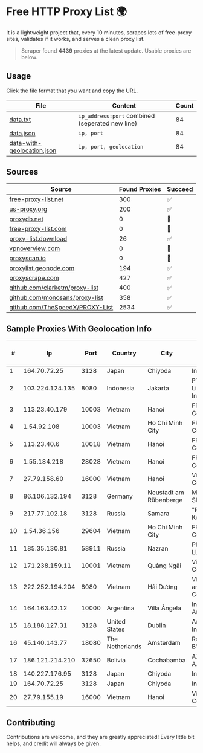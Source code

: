 
# Free HTTP Proxy List 🌍

It is a lightweight project that, every 10 minutes, scrapes lots of free-proxy sites, validates if it works, and serves a clean proxy list.


> Scraper found **4439** proxies at the latest update. Usable proxies are below.

## Usage

Click the file format that you want and copy the URL.


|File|Content|Count|
|----|-------|-----|
|[data.txt](https://raw.githubusercontent.com/themiralay/Proxy-List-World/master/data.txt)|`ip_address:port` combined (seperated new line)|84|
|[data.json](https://raw.githubusercontent.com/themiralay/Proxy-List-World/master/data.json)|`ip, port`|84|
|[data-with-geolocation.json](https://raw.githubusercontent.com/themiralay/Proxy-List-World/master/data-with-geolocation.json)|`ip, port, geolocation`|84|

## Sources

|Source|Found Proxies|Succeed|
|------|-------------|-------|
|[free-proxy-list.net](https://free-proxy-list.net)|300|✅|
|[us-proxy.org](https://www.us-proxy.org)|200|✅|
|[proxydb.net](http://proxydb.net)|0|🚫|
|[free-proxy-list.com](https://free-proxy-list.com/?page=&port=&type%5B%5D=http&type%5B%5D=https&up_time=0&search=Search)|0|🚫|
|[proxy-list.download](https://www.proxy-list.download/HTTP)|26|✅|
|[vpnoverview.com](https://vpnoverview.com/privacy/anonymous-browsing/free-proxy-servers)|0|🚫|
|[proxyscan.io](https://www.proxyscan.io)|0|🚫|
|[proxylist.geonode.com](https://proxylist.geonode.com/api/proxy-list?limit=300&page=1&sort_by=lastChecked&sort_type=desc&protocols=http,https)|194|✅|
|[proxyscrape.com](https://api.proxyscrape.com/v2/?request=displayproxies&protocol=http&timeout=10000&country=all&ssl=all&anonymity=all)|427|✅|
|[github.com/clarketm/proxy-list](https://raw.githubusercontent.com/clarketm/proxy-list/master/proxy-list-raw.txt)|400|✅|
|[github.com/monosans/proxy-list](https://raw.githubusercontent.com/monosans/proxy-list/main/proxies/http.txt)|358|✅|
|[github.com/TheSpeedX/PROXY-List](https://raw.githubusercontent.com/TheSpeedX/PROXY-List/master/http.txt)|2534|✅|


## Sample Proxies With Geolocation Info

|#|Ip|Port|Country|City|Internet Service Provider|
|-|--|----|-------|----|-------------------------|
|1|164.70.72.25|3128|Japan|Chiyoda|InfoSphere|
|2|103.224.124.135|8080|Indonesia|Jakarta|PT Curug Lintas Indonesia|
|3|113.23.40.179|10003|Vietnam|Hanoi|FPT Telecom Company|
|4|1.54.92.108|10003|Vietnam|Ho Chi Minh City|FPT Telecom Company|
|5|113.23.40.6|10018|Vietnam|Hanoi|FPT Telecom Company|
|6|1.55.184.218|28028|Vietnam|Hanoi|FPT Telecom Company|
|7|27.79.158.60|16000|Vietnam|Hanoi|Viettel Corporation|
|8|86.106.132.194|3128|Germany|Neustadt am Rübenberge|M247 Europe SRL|
|9|217.77.102.18|3128|Russia|Samara|"Region Svyaz Konsalt" LLC|
|10|1.54.36.156|29604|Vietnam|Ho Chi Minh City|FPT Telecom Company|
|11|185.35.130.81|58911|Russia|Nazran|Plazmatelekom LLC|
|12|171.238.159.11|10001|Vietnam|Quảng Ngãi|Viettel Corporation|
|13|222.252.194.204|8080|Vietnam|Hải Dương|VietNam Post and Telecom Corporation|
|14|164.163.42.12|10000|Argentina|Villa Ángela|Interret Villa Angela SRL|
|15|18.188.127.31|3128|United States|Dublin|Amazon.com, Inc.|
|16|45.140.143.77|18080|The Netherlands|Amsterdam|RoyaleHosting BV|
|17|186.121.214.210|32650|Bolivia|Cochabamba|AXS Bolivia S. A.|
|18|140.227.176.95|3128|Japan|Chiyoda|InfoSphere|
|19|164.70.72.25|3128|Japan|Chiyoda|InfoSphere|
|20|27.79.155.19|16000|Vietnam|Hanoi|Viettel Corporation|



## Contributing

Contributions are welcome, and they are greatly appreciated! Every
little bit helps, and credit will always be given.

